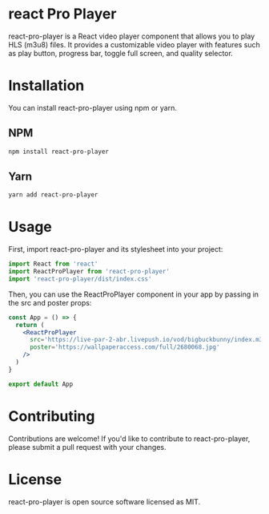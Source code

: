 # react Pro Player

react-pro-player is a React video player component that allows you to play HLS (m3u8) files. It provides a customizable video player with features such as play button, progress bar, toggle full screen, and quality selector.

# Installation

You can install react-pro-player using npm or yarn.

## NPM

```bash
npm install react-pro-player
```

## Yarn

```bash
yarn add react-pro-player
```

# Usage

First, import react-pro-player and its stylesheet into your project:

```jsx
import React from 'react'
import ReactProPlayer from 'react-pro-player'
import 'react-pro-player/dist/index.css'
```

Then, you can use the ReactProPlayer component in your app by passing in the src and poster props:

```jsx
const App = () => {
  return (
    <ReactProPlayer
      src='https://live-par-2-abr.livepush.io/vod/bigbuckbunny/index.m3u8'
      poster='https://wallpaperaccess.com/full/2680068.jpg'
    />
  )
}

export default App
```

# Contributing

Contributions are welcome! If you'd like to contribute to react-pro-player, please submit a pull request with your changes.

# License

react-pro-player is open source software licensed as MIT.
